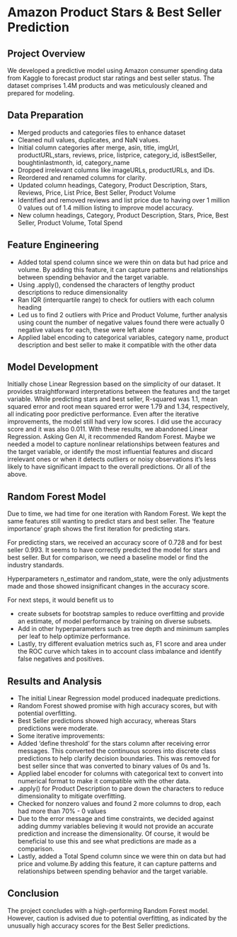 # Amazon Product Stars & Best Seller Prediction

## Project Overview
We developed a predictive model using Amazon consumer spending data from 
Kaggle to forecast product star ratings and best seller status. The dataset 
comprises 1.4M products and was meticulously cleaned and prepared for modeling.

## Data Preparation
- Merged products and categories files to enhance dataset
- Cleaned null values, duplicates, and NaN values.
- Initial column categories after merge, asin, title, imgUrl, productURL,stars, reviews, price, listprice, category_id, isBestSeller, boughtinlastmonth, id, category_name
- Dropped irrelevant columns like imageURLs, productURLs, and IDs.
- Reordered and renamed columns for clarity.
- Updated column headings, Category, Product Description, Stars, Reviews, Price, List Price, Best Seller, Product Volume
- Identified and removed reviews and list price due to having over 1 million 0 values out of 1.4 million listing to improve model accuracy.
- New column headings, Category, Product Description, Stars, Price, Best Seller, Product Volume, Total Spend

## Feature Engineering
- Added total spend column since we were thin on data but had price and volume. By adding this feature, it can capture patterns and relationships between spending behavior and the target variable. 
- Using .apply(), condensed the characters of lengthy product descriptions to reduce dimensionality
- Ran IQR (interquartile range) to check for outliers with each column heading
- Led us to find 2 outliers with Price and Product Volume, further analysis using count the number of negative values found there were actually 0 negative values for each, these were left alone
- Applied label encoding to categorical variables, category name, product description and best seller to make it compatible with the other data

## Model Development
Initially chose Linear Regression based on the simplicity of our dataset. It provides straightforward interpretations between the features and the target variable. While predicting stars and best seller, R-squared was 1.1, mean squared error and root mean squared error were 1.79 and 
1.34, respectively, all indicating poor predictive performance. Even after the iterative improvements, the model still had very low scores. I did use the accuracy score and it was also 0.011. With these results, we abandoned Linear Regression.  Asking Gen AI, it recommended Random Forest. Maybe we needed a model to capture nonlinear relationships between features and the target variable, or identify the most influential features and discard irrelevant ones or when it detects outliers or noisy observations it’s less likely to have significant impact to the overall predictions. Or all of the above.  

## Random Forest Model
Due to time, we had time for one iteration with Random Forest. We kept the same features still wanting to predict stars and best seller. The ‘feature importance’ graph shows the first iteration for predicting stars.   

For predicting stars, we received an accuracy score of 0.728 and for best seller 0.993.  It seems to have correctly predicted the model for stars and best seller. But for comparison, we need a baseline model or find the industry standards.   

Hyperparameters n_estimator and random_state, were the only adjustments made and those showed insignificant changes in the accuracy score. 

For next steps, it would benefit us to 
-	create subsets for bootstrap samples to reduce overfitting and provide an estimate, of model performance by training on diverse subsets. 
-	Add in other hyperparameters such as tree depth and minimum samples per leaf to help optimize performance.  
-	Lastly, try different evaluation metrics such as, F1 score and area under the ROC curve which takes in to account class imbalance and identify false negatives and positives. 

## Results and Analysis
- The initial Linear Regression model produced inadequate predictions.
- Random Forest showed promise with high accuracy scores, but with potential overfitting.
- Best Seller predictions showed high accuracy, whereas Stars predictions were moderate.
- Some iterative improvements: 
- Added ‘define threshold’ for the stars column after receiving error messages.  This converted the continuous scores into discrete class predictions to help clarify decision boundaries.  This was removed for best seller since that was converted to binary values of 0s and 1s.  
- Applied label encoder for columns with categorical text to convert into numerical format to make it compatible with the other data.  
- .apply() for Product Description to pare down the characters to reduce dimensionality to mitigate overfitting. 
- Checked for nonzero values and found 2 more columns to drop, each had more than 70% - 0 values
- Due to the error message and time constraints, we decided against adding dummy variables believing it would not provide an accurate prediction and increase the dimensionality. Of course, it would be beneficial to use this and see what predictions are made as a comparison.  
- Lastly, added a Total Spend column since we were thin on data but had price and volume.By adding this feature, it can capture patterns and relationships between spending behavior and the target variable. 

## Conclusion
The project concludes with a high-performing Random Forest model. However, caution is 
advised due to potential overfitting, as indicated by the unusually high accuracy scores 
for the Best Seller predictions.

